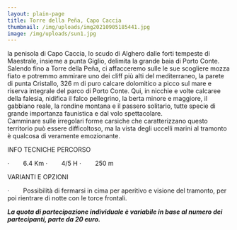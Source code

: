 ```yaml
---
layout: plain-page
title: Torre della Peña, Capo Caccia
thumbnail: /img/uploads/img20210905185441.jpg
image: /img/uploads/sun1.jpg
---
```

<!--StartFragment-->

la penisola di Capo Caccia, lo scudo di Alghero dalle forti tempeste di Maestrale, insieme a punta Giglio, delimita la grande baia di Porto Conte. Salendo fino a Torre della Peña, ci affacceremo sulle le sue scogliere mozza fiato e potremmo ammirare uno dei cliff più alti del mediterraneo, la parete di punta Cristallo, 326 m di puro calcare dolomitico a picco sul mare e riserva integrale del parco di Porto Conte. Qui, in nicchie e volte calcaree della falesia, nidifica il falco pellegrino, la berta minore e maggiore, il gabbiano reale, la rondine montana e il passero solitario, tutte specie di grande importanza faunistica e dal volo spettacolare.\
Camminare sulle irregolari forme carsiche che caratterizzano questo territorio può essere difficoltoso, ma la vista degli uccelli marini al tramonto è qualcosa di veramente emozionante.

INFO TECNICHE PERCORSO

<!--\[if !supportLists]-->·        <!--\[endif]-->6.4 Km

<!--\[if !supportLists]-->·        <!--\[endif]-->4/5 H

<!--\[if !supportLists]-->·        <!--\[endif]-->250 m

VARIANTI E OPZIONI

<!--\[if !supportLists]-->·        <!--\[endif]-->Possibilità di fermarsi in cima per aperitivo e visione del tramonto, per poi rientrare di notte con le torce frontali.

***La quota di partecipazione individuale è variabile in base al numero dei partecipanti, parte da 20 euro.***

<!--EndFragment-->